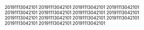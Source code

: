 20191113042101
20191113042101
20191113042101
20191113042101
20191113042101
20191113042101
20191113042101
20191113042101
20191113042101
20191113042101
20191113042101
20191113042101
20191113042101
20191113042101
20191113042101
